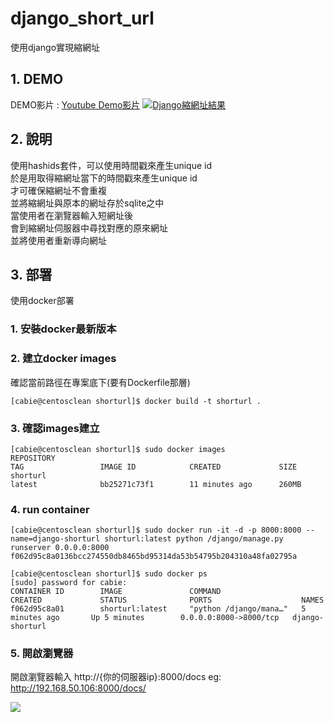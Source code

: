 # django_short_url
使用django實現縮網址



## 1. DEMO


DEMO影片 : [Youtube Demo影片](https://www.youtube.com/watch?v=FVlnKGUPJMw)
[![Django縮網址結果](https://1.bp.blogspot.com/-MjN2vAzBPb4/XsGD-CHepHI/AAAAAAAAHjA/HEx3eXjazcwbKXd138mYJa9gyUl4uTIbgCK4BGAsYHg/url_shortner.png)](https://www.youtube.com/watch?v=FVlnKGUPJMw "Django縮網址結果")




## 2. 說明

使用hashids套件，可以使用時間戳來產生unique id<br>
於是用取得縮網址當下的時間戳來產生unique id<br>
才可確保縮網址不會重複<br>
並將縮網址與原本的網址存於sqlite之中<br>
當使用者在瀏覽器輸入短網址後<br>
會到縮網址伺服器中尋找對應的原來網址<br>
並將使用者重新導向網址<br>



## 3. 部署

使用docker部署

### 1. 安裝docker最新版本

### 2. 建立docker images

確認當前路徑在專案底下(要有Dockerfile那層)

```
[cabie@centosclean shorturl]$ docker build -t shorturl .
```

### 3. 確認images建立

```
[cabie@centosclean shorturl]$ sudo docker images
REPOSITORY                                                          TAG                 IMAGE ID            CREATED             SIZE
shorturl                                                            latest              bb25271c73f1        11 minutes ago      260MB
```


### 4. run container

```
[cabie@centosclean shorturl]$ sudo docker run -it -d -p 8000:8000 --name=django-shorturl shorturl:latest python /django/manage.py runserver 0.0.0.0:8000
f062d95c8a0136bcc274550db8465bd95314da53b54795b204310a48fa02795a
```

```
[cabie@centosclean shorturl]$ sudo docker ps
[sudo] password for cabie: 
CONTAINER ID        IMAGE               COMMAND                  CREATED             STATUS              PORTS                    NAMES
f062d95c8a01        shorturl:latest     "python /django/mana…"   5 minutes ago       Up 5 minutes        0.0.0.0:8000->8000/tcp   django-shorturl
```


### 5. 開啟瀏覽器

開啟瀏覽器輸入 http://{你的伺服器ip}:8000/docs
eg: http://192.168.50.106:8000/docs/

![](https://imgur.com/a/uzxvLZs)








